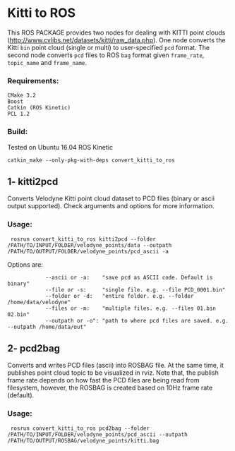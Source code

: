 # Kitti to ROS
This ROS PACKAGE provides two nodes for dealing with KITTI point clouds (http://www.cvlibs.net/datasets/kitti/raw_data.php). One node converts the Kitti `bin` point cloud (single or multi) to user-specified `pcd` format. The second node converts `pcd` files to ROS `bag` format given `frame_rate`, `topic_name` and `frame_name`.

### Requirements:
```
CMake 3.2
Boost
Catkin (ROS Kinetic)
PCL 1.2
```

### Build:
Tested on Ubuntu 16.04 ROS Kinetic 
```
catkin_make --only-pkg-with-deps convert_kitti_to_ros
```

## 1- kitti2pcd
Converts Velodyne Kitti point cloud dataset to PCD files (binary or ascii output supported). Check arguments and options for more information.
### Usage:
```
 rosrun convert_kitti_to_ros kitti2pcd --folder /PATH/TO/INPUT/FOLDER/velodyne_points/data --outpath /PATH/TO/OUTPUT/FOLDER/velodyne_points/pcd_ascii -a
```
Options are:
```
            --ascii or -a:    "save pcd as ASCII code. Default is binary"
            --file or -s:     "single file. e.g. --file PCD_0001.bin"
            --folder or -d:   "entire folder. e.g. --folder /home/data/velodyne"
            --files or -m:    "multiple files. e.g. --files 01.bin 02.bin"
            --outpath or -o": "path to where pcd files are saved. e.g. --outpath /home/data/out"
```

## 2- pcd2bag
Converts and writes PCD files (ascii) into ROSBAG file. At the same time, it publishes point cloud topic to be visualized in rviz. Note that, the publish frame rate depends on how fast the PCD files are being read from filesystem, however, the ROSBAG is created based on 10Hz frame rate (default).
### Usage:
```
 rosrun convert_kitti_to_ros pcd2bag --folder /PATH/TO/INPUT/FOLDER/velodyne_points/pcd_ascii --outpath /PATH/TO/OUTPUT/ROSBAG/velodyne_points/kitti.bag
```
